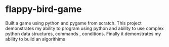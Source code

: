 # flappy-bird-game
Built a game using python and pygame from scratch. This project demonstrates my ability to program using python and ability to use complex python data structures, commands , conditions. Finally it demonstrates my ability to build an algorithims
